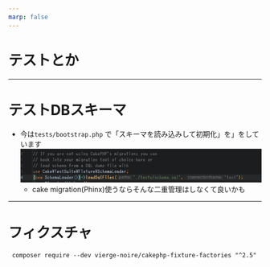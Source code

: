 ```yaml
---
marp: false
---
```


# テストとか

---
# テストDBスキーマ
* 今は`tests/bootstrap.php` で「スキーマを読み込みして初期化」を」をしています<br>![](images/2023-02-14-16-42-09.png)
    * cake migration(Phinx)使うならそんな二重管理はしなくて良いかも

---
# フィクスチャ
```
 composer require --dev vierge-noire/cakephp-fixture-factories "^2.5"
 